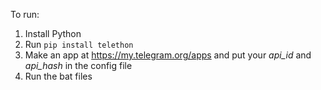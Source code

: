 To run:
1. Install Python
1. Run `pip install telethon`
1. Make an app at https://my.telegram.org/apps and put your *api_id* and *api_hash* in the config file
1. Run the bat files